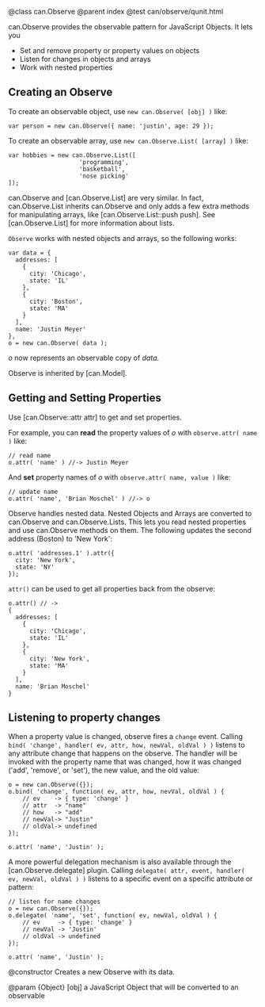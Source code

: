 @class can.Observe
@parent index
@test can/observe/qunit.html

can.Observe provides the observable pattern for
JavaScript Objects. It lets you

  - Set and remove property or property values on objects
  - Listen for changes in objects and arrays
  - Work with nested properties


## Creating an Observe

To create an observable object, use `new can.Observe( [obj] )` like:

    var person = new can.Observe({ name: 'justin', age: 29 });
    
To create an observable array, use `new can.Observe.List( [array] )` like:

    var hobbies = new can.Observe.List([
    					'programming', 
                        'basketball',
                        'nose picking'
    ]);

  
can.Observe and [can.Observe.List] are very similar. In fact,
can.Observe.List inherits can.Observe and only adds a few extra methods for
manipulating arrays, like [can.Observe.List::push push].  See
[can.Observe.List] for more information about lists.

`Observe` works with nested objects and arrays, so the following works:

    var data = { 
      addresses: [
        {
          city: 'Chicago',
          state: 'IL'
        },
        {
          city: 'Boston',
          state: 'MA'
        }
      ],
      name: 'Justin Meyer'
    },
    o = new can.Observe( data );
    
_o_ now represents an observable copy of _data_.  

Observe is inherited by [can.Model].

## Getting and Setting Properties

Use [can.Observe::attr attr] to get and set properties.

For example, you can __read__ the property values of _o_ with
`observe.attr( name )` like:

    // read name
    o.attr( 'name' ) //-> Justin Meyer
    
And __set__ property names of _o_ with 
`observe.attr( name, value )` like:

    // update name
    o.attr( 'name', 'Brian Moschel' ) //-> o

Observe handles nested data.  Nested Objects and
Arrays are converted to can.Observe and 
can.Observe.Lists.  This lets you read nested properties 
and use can.Observe methods on them.  The following 
updates the second address (Boston) to 'New York':

    o.attr( 'addresses.1' ).attr({
      city: 'New York',
      state: 'NY'
    });

`attr()` can be used to get all properties back from the observe:

    o.attr() // -> 
    { 
      addresses: [
        {
          city: 'Chicago',
          state: 'IL'
        },
        {
          city: 'New York',
          state: 'MA'
        }
      ],
      name: 'Brian Moschel'
    }


## Listening to property changes

When a property value is changed, observe fires a `change` event.
Calling `bind( 'change', handler( ev, attr, how, newVal, oldVal ) )` listens
to any attribute change that happens on the observe. The handler will be
invoked with the property name that was changed, how it was changed
('add', 'remove', or 'set'), the new value, and the old value:

	o = new can.Observe({});
    o.bind( 'change', function( ev, attr, how, nevVal, oldVal ) {
		// ev    -> { type: 'change' }
		// attr  -> "name"
		// how   -> "add"
		// newVal-> "Justin"
		// oldVal-> undefined 
    });

    o.attr( 'name', 'Justin' );

A more powerful delegation mechanism is also available through the
[can.Observe.delegate] plugin. Calling
`delegate( attr, event, handler( ev, newVal, oldVal ) )` listens
to a specific event on a specific attribute or pattern:

    // listen for name changes
    o = new can.Observe({});
    o.delegate( 'name', 'set', function( ev, newVal, oldVal ) {
    	// ev     -> { type: 'change' }
    	// newVal -> 'Justin'
    	// oldVal -> undefined
    });

    o.attr( 'name', 'Justin' );

@constructor Creates a new Observe with its data.

@param {Object} [obj] a JavaScript Object that will be converted to an observable

